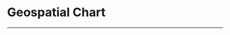 # Geospatial Chart

---

<!-- Look at the example that is used in the Svelte tutorial for the Context API for some ideas on how to create this component: https://svelte.dev/tutorial/context-api -->
